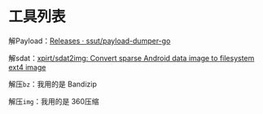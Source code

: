 # 工具列表

解Payload：[Releases · ssut/payload-dumper-go](https://github.com/ssut/payload-dumper-go/releases)

解sdat：[xpirt/sdat2img: Convert sparse Android data image to filesystem ext4 image](https://github.com/xpirt/sdat2img)

解压`bz`：我用的是 Bandizip

解压`img`：我用的是 360压缩
